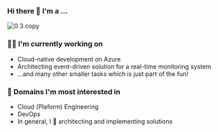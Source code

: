 ### Hi there 👋 I'm a ... 

![0 3 copy](https://github.com/Sanjay-George/Sanjay-George/assets/10389062/86435dfc-219d-4111-8f62-3ebccd346e7c)

### 👨‍💻 I'm currently working on
- Cloud-native development on Azure
- Architecting event-driven solution for a real-time monitoring system
- ...and many other smaller tasks which is just part of the fun!

### 🔭 Domains I'm most interested in
- Cloud (Plaform) Engineering
- DevOps
- In general, I 🖤 architecting and implementing solutions







<!--
**Sanjay-George/Sanjay-George** is a ✨ _special_ ✨ repository because its `README.md` (this file) appears on your GitHub profile.

Here are some ideas to get you started:

- 🔭 I’m currently working on ...
- 🌱 I’m currently learning ...
- 👯 I’m looking to collaborate on ...
- 🤔 I’m looking for help with ...
- 💬 Ask me about ...
- 📫 How to reach me: ...
- 😄 Pronouns: ...
- ⚡ Fun fact: ...
-->
